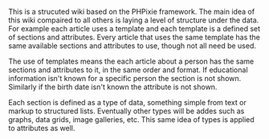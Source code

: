 This is a strucuted wiki based on the PHPixie framework. The main idea of this wiki 
compaired to all others is laying a level of structure under the data. For example
each article uses a template and each template is a defined set of sections and attributes.
Every article that uses the same template has the same available sections and attributes to
use, though not all need be used.

The use of templates means the each article about a person has the same sections and attributes 
to it, in the same order and format. If educational information isn't known for a specific person
the section is not shown. Similarly if the birth date isn't known the attribute is not shown.

Each section is defined as a type of data, something simple from text or markup to structured
lists. Eventually other types will be addes such as graphs, data grids, image galleries, etc.
This same idea of types is applied to attributes as well.
